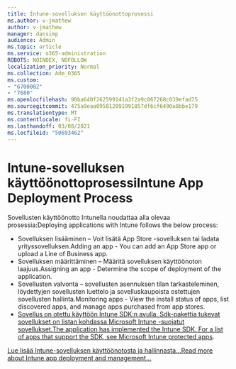 ```yaml
---
title: Intune-sovelluksen käyttöönottoprosessi
ms.author: v-jmathew
author: v-jmathew
manager: dansimp
audience: Admin
ms.topic: article
ms.service: o365-administration
ROBOTS: NOINDEX, NOFOLLOW
localization_priority: Normal
ms.collection: Adm_O365
ms.custom:
- "6700002"
- "7680"
ms.openlocfilehash: 90ba640f262599141a3f2a9c067268c039efad75
ms.sourcegitcommit: 475a9eaa095812091991857df6cf6490a8bbe179
ms.translationtype: MT
ms.contentlocale: fi-FI
ms.lasthandoff: 03/08/2021
ms.locfileid: "50693462"
---
```

# <a name="intune-app-deployment-process"></a><span data-ttu-id="ab657-102">Intune-sovelluksen käyttöönottoprosessi</span><span class="sxs-lookup"><span data-stu-id="ab657-102">Intune App Deployment Process</span></span>

<span data-ttu-id="ab657-103">Sovellusten käyttöönotto Intunella noudattaa alla olevaa prosessia:</span><span class="sxs-lookup"><span data-stu-id="ab657-103">Deploying applications with Intune follows the below process:</span></span>

- <span data-ttu-id="ab657-104">Sovelluksen lisääminen – Voit lisätä App Store -sovelluksen tai ladata yrityssovelluksen.</span><span class="sxs-lookup"><span data-stu-id="ab657-104">Adding an app - You can add an App Store app or upload a Line of Business app.</span></span>
- <span data-ttu-id="ab657-105">Sovelluksen määrittäminen – Määritä sovelluksen käyttöönoton laajuus.</span><span class="sxs-lookup"><span data-stu-id="ab657-105">Assigning an app - Determine the scope of deployment of the application.</span></span>
- <span data-ttu-id="ab657-106">Sovellusten valvonta – sovellusten asennuksen tilan tarkasteleminen, löydettyjen sovellusten luettelo ja sovelluskaupoista ostettujen sovellusten hallinta.</span><span class="sxs-lookup"><span data-stu-id="ab657-106">Monitoring apps - View the install status of apps, list discovered apps, and manage apps purchased from app stores.</span></span>
- <span data-ttu-id="ab657-107">[Sovellus on otettu käyttöön Intune SDK:n avulla. Sdk-pakettia tukevat sovellukset on listan kohdassa Microsoft Intune -suojatut sovellukset.](https://docs.microsoft.com/mem/intune/apps/apps-supported-intune-apps)</span><span class="sxs-lookup"><span data-stu-id="ab657-107">[The application has implemented the Intune SDK. For a list of apps that support the SDK, see Microsoft Intune protected apps](https://docs.microsoft.com/mem/intune/apps/apps-supported-intune-apps).</span></span>

[<span data-ttu-id="ab657-108">Lue lisää Intune-sovelluksen käyttöönotosta ja hallinnasta...</span><span class="sxs-lookup"><span data-stu-id="ab657-108">Read more about Intune app deployment and management...</span></span>](https://docs.microsoft.com/mem/intune/apps/app-management)

